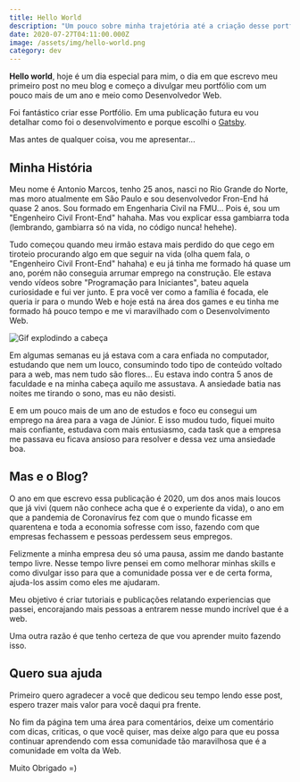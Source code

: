 ```yaml
---
title: Hello World
description: "Um pouco sobre minha trajetória até a criação desse portfólio/blog. "
date: 2020-07-27T04:11:00.000Z
image: /assets/img/hello-world.png
category: dev
---
```

**Hello world**, hoje é um dia especial para mim, o dia em que escrevo meu primeiro post no meu blog e começo a divulgar meu portfólio com um pouco mais de um ano e meio como Desenvolvedor Web.

Foi fantástico criar esse Portfólio. Em uma publicação futura eu vou detalhar como foi o desenvolvimento e porque escolhi o [Gatsby](https://www.gatsbyjs.org/).

Mas antes de qualquer coisa, vou me apresentar...

## Minha História

Meu nome é Antonio Marcos, tenho 25 anos, nasci no Rio Grande do Norte, mas moro atualmente em São Paulo e sou desenvolvedor Fron-End há quase 2 anos. Sou formado em Engenharia Civil na FMU... Pois é, sou um "Engenheiro Civil Front-End" hahaha. Mas vou explicar essa gambiarra toda (lembrando, gambiarra só na vida, no código nunca! hehehe).

Tudo começou quando meu irmão estava mais perdido do que cego em tiroteio procurando algo em que seguir na vida (olha quem fala, o "Engenheiro Civil Front-End" hahaha) e eu já tinha me formado há quase um ano, porém não conseguia arrumar emprego na construção. Ele estava vendo vídeos sobre "Programação para Iniciantes", bateu aquela curiosidade e fui ver junto. E pra você ver como a família é focada, ele queria ir para o mundo Web e hoje está na área dos games e eu tinha me formado há pouco tempo e me vi maravilhado com o Desenvolvimento Web.

![Gif explodindo a cabeça](https://media.giphy.com/media/2rqEdFfkMzXmo/giphy.gif "Explode")

Em algumas semanas eu já estava com a cara enfiada no computador, estudando que nem um louco, consumindo todo tipo de conteúdo voltado para a web, mas nem tudo são flores... Eu estava indo contra 5 anos de faculdade e na minha cabeça aquilo me assustava. A ansiedade batia nas noites me tirando o sono, mas eu não desisti.

E em um pouco mais de um ano de estudos e foco eu consegui um emprego na área para a vaga de Júnior. E isso mudou tudo, fiquei muito mais confiante, estudava com mais entusiasmo, cada task que a empresa me passava eu ficava ansioso para resolver e dessa vez uma ansiedade boa.

## Mas e o Blog?

O ano em que escrevo essa publicação é 2020, um dos anos mais loucos que já vivi (quem não conhece acha que é o experiente da vida), o ano em que a pandemia de Coronavírus fez com que o mundo ficasse em quarentena e toda a economia sofresse com isso, fazendo com que empresas fechassem e pessoas perdessem seus empregos.

Felizmente a minha empresa deu só uma pausa, assim me dando bastante tempo livre. Nesse tempo livre pensei em como melhorar minhas skills e como divulgar isso para que a comunidade possa ver e de certa forma, ajuda-los assim como eles me ajudaram. 

Meu objetivo é criar tutoriais e publicações relatando experiencias que passei, encorajando mais pessoas a entrarem nesse mundo incrível que é a web.

Uma outra razão é que tenho certeza de que vou aprender muito fazendo isso.

## Quero sua ajuda

Primeiro quero agradecer a você que dedicou seu tempo lendo esse post, espero trazer mais valor para você daqui pra frente.

No fim da página tem uma área para comentários, deixe um comentário com dicas, criticas, o que você quiser, mas deixe algo para que eu possa continuar aprendendo com essa comunidade tão maravilhosa que é a comunidade em volta da Web.

Muito Obrigado =)